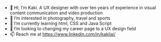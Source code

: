 - 👋 Hi, I’m Kaki. A UX designer with over ten years of experience in visual content communication and video production
- 👀 I’m interested in photography, travel and sports
- 🌱 I’m currently learning html, CSS and Java Script
- 💞️ I’m looking to changing my career page to a UX design field
- 📫 Reach me at https://www.linkedin.com/in/kakilai/

<!---
KakiUX/KakiUX is a ✨ special ✨ repository because its `README.md` (this file) appears on your GitHub profile.
You can click the Preview link to take a look at your changes.
--->
